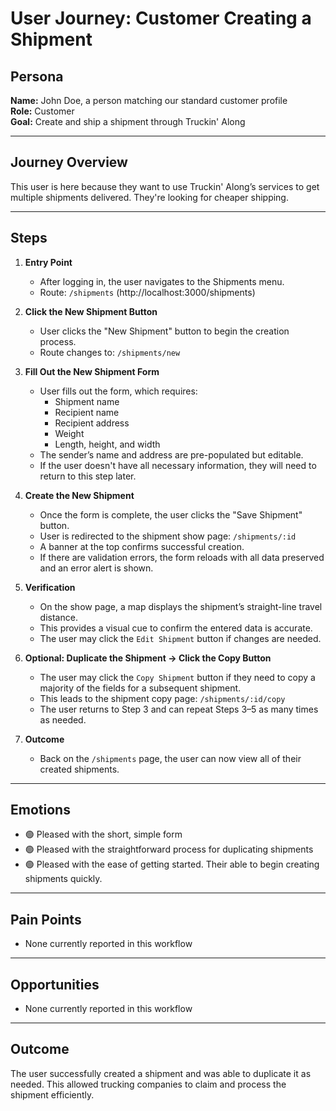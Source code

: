 # User Journey: Customer Creating a Shipment

## Persona

**Name:** John Doe, a person matching our standard customer profile  
**Role:** Customer  
**Goal:** Create and ship a shipment through Truckin' Along

---

## Journey Overview

This user is here because they want to use Truckin' Along’s services to get multiple shipments delivered. They're looking for cheaper shipping.

---

## Steps

1. **Entry Point**

   - After logging in, the user navigates to the Shipments menu.
   - Route: `/shipments` (http://localhost:3000/shipments)

2. **Click the New Shipment Button**

   - User clicks the "New Shipment" button to begin the creation process.
   - Route changes to: `/shipments/new`

3. **Fill Out the New Shipment Form**

   - User fills out the form, which requires:
     - Shipment name
     - Recipient name
     - Recipient address
     - Weight
     - Length, height, and width
   - The sender’s name and address are pre-populated but editable.
   - If the user doesn't have all necessary information, they will need to return to this step later.

4. **Create the New Shipment**

   - Once the form is complete, the user clicks the "Save Shipment" button.
   - User is redirected to the shipment show page: `/shipments/:id`
   - A banner at the top confirms successful creation.
   - If there are validation errors, the form reloads with all data preserved and an error alert is shown.

5. **Verification**

   - On the show page, a map displays the shipment’s straight-line travel distance.
   - This provides a visual cue to confirm the entered data is accurate.
   - The user may click the `Edit Shipment` button if changes are needed.

6. **Optional: Duplicate the Shipment → Click the Copy Button**

   - The user may click the `Copy Shipment` button if they need to copy a majority of the fields for a subsequent shipment.
   - This leads to the shipment copy page: `/shipments/:id/copy`
   - The user returns to Step 3 and can repeat Steps 3–5 as many times as needed.

7. **Outcome**

   - Back on the `/shipments` page, the user can now view all of their created shipments.

---

## Emotions

- 🟢 Pleased with the short, simple form
- 🟢 Pleased with the straightforward process for duplicating shipments
- 🟢 Pleased with the ease of getting started. Their able to begin creating shipments quickly.

---

## Pain Points

- None currently reported in this workflow

---

## Opportunities

- None currently reported in this workflow

---

## Outcome

The user successfully created a shipment and was able to duplicate it as needed. This allowed trucking companies to claim and process the shipment efficiently.
